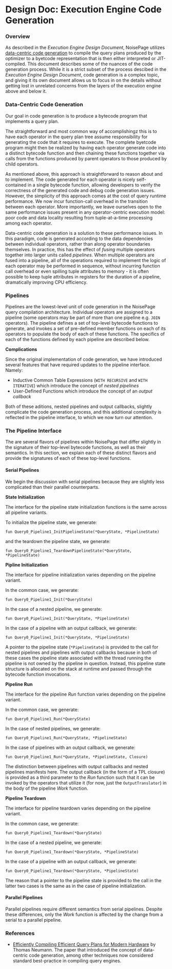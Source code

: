 # Design Doc: Execution Engine Code Generation

### Overview

As described in the _Execution Engine Design Document_, NoisePage utilizes [data-centric code generation](https://15721.courses.cs.cmu.edu/spring2020/papers/14-compilation/p539-neumann.pdf) to compile the query plans produced by the optimizer to a byetcode representation that is then either interpreted or JIT-compiled. This document describes some of the nuances of the code generation process. While it is a strict subset of the process descibed in the _Execution Engine Design Document_, code generation is a complex topic, and giving it its own document allows us to focus in on the details without getting lost in unrelated concerns from the layers of the execution engine above and below it.

### Data-Centric Code Generation

Our goal in code generation is to produce a bytecode program that implements a query plan. 

The straightforward and most common way of accomplishingz this is to have each operator in the query plan tree assume responsibility for generating the code that it requires to execute. The complete byetcode program might then be realized by having each operator generate code into a distinct bytecode function and then chaining these functions together via calls from the functions produced by parent operators to those produced by child operators. 

As mentioned above, this approach is straightforward to reason about and to implement. The code generated for each operator is nicely self-contained in a single bytecode function, allowing developers to verify the correctness of the generated code and debug code generation issues. However, the simplicity of this approach comes at the cost of query runtime performance. We now incur function-call overhead in the transition between each operator. More importantly, we leave ourselves open to the same performance issues present in any operator-centric execution model: poor code and data locality resulting from tuple-at-a-time processing among each operator.

Data-centric code generation is a solution to these performance issues. In this paradigm, code is generated according to the data dependencies between individual operators, rather than along operator boundaries themselves. In practice, this has the effect of _fusing_ multiple operators together into larger units called _pipelines_. When multiple operators are fused into a pipeline, all of the operations required to implement the logic of each operator may be performed in sequence, without incurring function call overhead or even spilling tuple attributes to memory - it is often possible to keep tuple attributes in registers for the duration of a pipeline, dramatically improving CPU efficiency.

### Pipelines

Pipelines are the lowest-level unit of code generation in the NoisePage query compilation architecture. Individual operators are assigned to a pipeline (some operators may be part of more than one pipeline e.g. `JOIN` operators). The pipeline defines a set of top-level bytecode functions to generate, and invokes a set of pre-defined member functions on each of its operators to populate the body of each of these functions. The specifics of each of the functions defined by each pipeline are described below.

**Complications**

Since the original implementation of code generation, we have introduced several features that have required updates to the pipeline interface. Namely:
- Inductive Common Table Expressions (`WITH RECURSIVE` and `WITH ITERATIVE`) which introduce the concept of _nested pipelines_
- User-Defined Functions which introduce the concept of an _output callback_

Both of these aditions, nested pipelines and output callbacks, slightly complicate the code generation process, and this additional complexity is reflected in the pipeline interface, to which we now turn our attention.

### The Pipeline Interface

The are several flavors of pipelines within NoisePage that differ slightly in the signature of their top-level bytecode functions, as well as their semantics. In this section, we explain each of these distinct flavors and provide the signatures of each of these top-level functions.

#### Serial Pipelines

We begin the discussion with serial pipelines because they are slightly less complicated than their parallel counterparts.

**State Initialization**

The interface for the pipeline state initialization functions is the same across all pipeline variants.

To initialize the pipeline state, we generate:

```
fun Query0_Pipeline1_InitPipelineState(*QueryState, *PipelineState)
```

and the teardown the pipeline state, we generate:

```
fun Query0_Pipeline1_TeardownPipelineState(*QueryState, *PipelineState)
```

**Pipline Initialization**

The interface for pipeline initialization varies depending on the pipeline variant. 

In the common case, we generate:

```
fun Query0_Pipeline1_Init(*QueryState)
```

In the case of a nested pipeline, we generate:

```
fun Query0_Pipeline1_Init(*QueryState, *PipelineState)
```

In the case of a pipeline with an output callback, we generate:

```
fun Query0_Pipeline1_Init(*QueryState, *PipelineState)
```

A pointer to the pipeline state (`*PipelineState`) is provided to the call for nested pipelines and pipelines with output callbacks because in both of these cases the pipeline state associated with the thread running the pipeline is not owned by the pipeline in question. Instead, this pipeline state structure is allocated on the stack at runtime and passed through the bytecode function invocations.

**Pipeline Run**

The interface for the pipeline _Run_ function varies depending on the pipeline variant.

In the common case, we generate:

```
fun Query0_Pipeline1_Run(*QueryState)
```

In the case of nested pipelines, we generate:

```
fun Query0_Pipeline1_Run(*QueryState, *PipelineState)
```

In the case of pipelines with an output callback, we generate:

```
fun Query0_Pipeline1_Run(*QueryState, *PipelineState, Closure)
```

The distinction between pipelines with output callbacks and nested pipelines manifests here. The output callback (in the form of a TPL closure) is provided as a third parameter to the _Run_ function such that it can be invoked by the operators that utilize it (for now, just the `OutputTranslator`) in the body of the pipeline _Work_ function.

**Pipeline Teardown**

The interface for pipeline teardown varies depending on the pipeline variant.

In the common case, we generate:

```
fun Query0_Pipeline1_Teardown(*QueryState)
```

In the case of a nested pipeline, we generate:

```
fun Query0_Pipeline1_Teardown(*QueryState, *PipelineState)
```

In the case of a pipeline with an output callback, we generate:

```
fun Query0_Pipeline1_Teardown(*QueryState, *PipelineState)
```

The reason that a pointer to the pipeline state is provided to the call in the latter two cases is the same as in the case of pipeline initialization.

#### Parallel Pipelines

Parallel pipelines require different semantics from serial pipelines. Despite these differences, only the _Work_ function is affected by the change from a serial to a parallel pipeline.

### References

- [Efficiently Compiling Efficient Query Plans for Modern Hardware](https://15721.courses.cs.cmu.edu/spring2020/papers/14-compilation/p539-neumann.pdf) by Thomas Neumann. The paper that introduced the concept of data-centric code generation, among other techniques now considered standard best-practice in compiling query engines.
